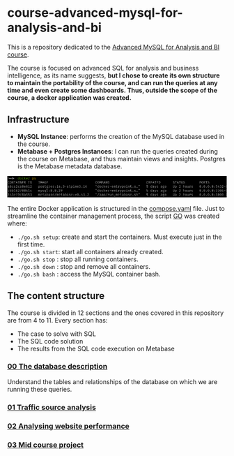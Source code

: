 # course-advanced-mysql-for-analysis-and-bi

This is a repository dedicated to the [Advanced MySQL for Analysis and BI course](https://www.udemy.com/course/advanced-sql-mysql-for-analytics-business-intelligence/).

The course is focused on advanced SQL for analysis and business intelligence, as its name suggests, **but I chose to create its own structure to maintain the portability of the course, and can run the queries at any time and even create some dashboards. Thus, outside the scope of the course, a docker application was created.**

## Infrastructure

- **MySQL Instance**: performs the creation of the MySQL database used in the course.
- **Metabase + Postgres Instances**: I can run the queries created during the course on Metabase, and thus maintain views and insights. Postgres is the Metabase metadata database.

![containers-up](./.img/containers.png)

The entire Docker application is structured in the [compose.yaml](compose.yaml) file.
Just to streamline the container management process, the script [GO](go.sh) was created where:

- `./go.sh setup`: create and start the containers. Must execute just in the first time.
- `./go.sh start`: start all containers already created.
- `./go.sh stop` : stop all running containers.
- `./go.sh down` : stop and remove all containers.
- `./go.sh bash` : access the MySQL container bash.

## The content structure

The course is divided in 12 sections and the ones covered in this repository are from 4 to 11. 
Every section has:
- The case to solve with SQL
- The SQL code solution
- The results from the SQL code execution on Metabase

### [00 The database description](.db-setup/README.md)
Understand the tables and relationships of the database on which we are running these queries.

### [01 Traffic source analysis](./queries/01-analyzing-traffic-sources/README.md)
### [02 Analysing website performance](./queries/02-analyzing-website-performance/README.md)
### [03 Mid course project](./queries/03-mid-course-project/README.md)
<!-- ### [04 Analysis for channel portfolio management](./queries/04-analysis-for-channel-portfolio-management/README.md)
### [05 Analyzing business patterns and seasonality](./queries/05-analyzing-business-patterns-and-seasonality/README.md)
### [06 Product analysis](./queries/06-product-analysis/README.md)
### [07 User analysis](./queries/07-user-analysis/README.md)
### [08 Final project](./queries/08-final-project/README.md) -->